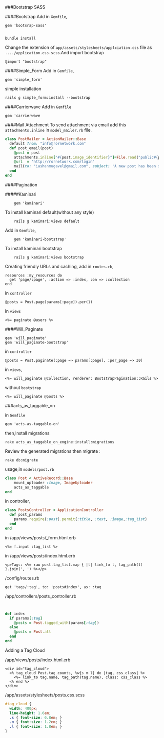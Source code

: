 ###Bootstrap SASS

####Bootstrap
Add in `Gemfile`,


	gem 'bootsrap-sass'


	bundle install


Change the extension of `app/assets/stylesheets/applciation.css` file as `..../application.css.scss`.And import  bootstrap

	@import "bootstrap"


####Simple_Form
Add in `Gemfile`,
	
	gem 'simple_form'


simple installation

	rails g simple_form:install --bootstrap


####Carrierwave
Add in `Gemfile`

	gem 'carrierwave


####Mail Attachment
To send attachment via email add this ` attachments.inline` in `model_mailer.rb` file.
````ruby
class PostMailer < ActionMailer::Base
  default from: "info@rornetwork.com"
  def post_email(post)
    @post = post
    attachments.inline["#{post.image_identifier}"]=File.read("public#{post.image.to_s}")
    @url  = 'http://rornetwork.com/login'
    mail(to: "iashanmugavel@gmail.com", subject: 'A new post has been shared!')
  end
end
````
####Pagination

#####Kaminari

		gem 'kaminari'
		

To install kaminari default(without any style)
	
		rails g kaminari:views default

Add in `Gemfile`,

		gem 'kaminari-bootstrap'

To install kaminari bootstrap

		rails g kaminari:views bootstrap

Creating friendly URLs and caching, add in `routes.rb`,

	resources :my_resources do
	  get 'page/:page', :action => :index, :on => :collection
	end

in `controller`

	@posts = Post.page(params[:page]).per(1)

in `views`

	<%= paginate @users %>


####Will_Paginate

	gem 'will_paginate'
	gem 'will_paginate-bootstrap'


in `controller`

	@posts = Post.paginate(:page => params[:page], :per_page => 30)


in `views`,

	<%= will_paginate @collection, renderer: BootstrapPagination::Rails %>

without `bootstrap`

	<%= will_paginate @posts %>


###acts_as_taggable_on

in `Gemfile`

	gem 'acts-as-taggable-on'

then,Install migrations

	rake acts_as_taggable_on_engine:install:migrations

Review the generated migrations then migrate :

	rake db:migrate


usage,in `models/post.rb`

````ruby
class Post < ActiveRecord::Base
	mount_uploader :image, ImageUploader
	acts_as_taggable	
end
````

in controller,
````ruby
class PostsController < ApplicationController
  def post_params
    params.require(:post).permit(:title, :text, :image,:tag_list)
  end
end
````

in /app/views/posts/_form.html.erb 

	<%= f.input :tag_list %>

in /app/views/posts/index.html.erb	  	

	<p>Tags: <%= raw post.tag_list.map { |t| link_to t, tag_path(t) }.join(', ') %></p>
	

/config/routes.rb 

	get 'tags/:tag', to: 'posts#index', as: :tag


/app/controllers/posts_controller.rb 

````ruby


def index
  if params[:tag]
    @posts = Post.tagged_with(params[:tag])
  else
    @posts = Post.all
  end
end

````
	
Adding a Tag Cloud


/app/views/posts/index.html.erb

	<div id="tag_cloud">
	  <% tag_cloud Post.tag_counts, %w{s m l} do |tag, css_class| %>
	    <%= link_to tag.name, tag_path(tag.name), class: css_class %>
	  <% end %>
	</div>


/app/assets/stylesheets/posts.css.scss
````scss
#tag_cloud {
  width: 400px;
  line-height: 1.6em;
  .s { font-size: 0.8em; }
  .m { font-size: 1.2em; }
  .l { font-size: 1.8em; }
}

````